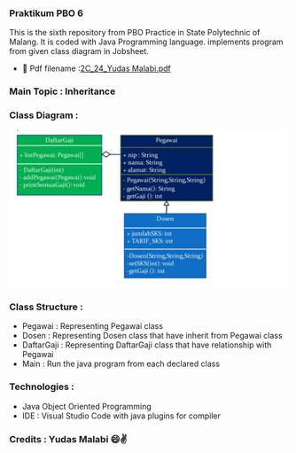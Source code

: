 ### Praktikum PBO 6
This is the sixth repository from PBO Practice in State Polytechnic of Malang. It is coded with Java Programming language. implements program from given class diagram in Jobsheet.

- 📝 Pdf filename :[2C_24_Yudas Malabi.pdf](https://github.com/Yudas1337/Praktikum_PBO_6/blob/master/2C_24_Yudas%20Malabi.pdf)

### Main Topic : Inheritance
### Class Diagram : 
![1](class_diagram.png)
### Class Structure :
<ul>
  <li>Pegawai     : Representing Pegawai class</li>
  <li>Dosen       : Representing Dosen class that have inherit from Pegawai class</li>
  <li>DaftarGaji  : Representing DaftarGaji class that have relationship with Pegawai</li>
  <li>Main        : Run the java program from each declared class</li>
  
</ul>

### Technologies :
<ul>
<li>Java Object Oriented Programming</li>
<li>IDE : Visual Studio Code with java plugins for compiler</li>
</ul>

### Credits : Yudas Malabi 😄✌️
